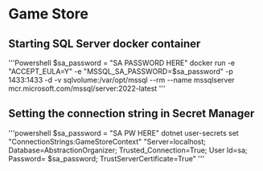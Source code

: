 # Game Store

## Starting SQL Server docker container

'''Powershell
$sa_password = "SA PASSWORD HERE"
docker run -e "ACCEPT_EULA=Y" -e "MSSQL_SA_PASSWORD=$sa_password" -p 1433:1433 -d -v sqlvolume:/var/opt/mssql --rm --name mssqlserver mcr.microsoft.com/mssql/server:2022-latest
'''

## Setting the connection string in Secret Manager
'''powershell
$sa_password = "SA PW HERE"
dotnet user-secrets set "ConnectionStrings:GameStoreContext" "Server=localhost; Database=AbstractionOrganizer; Trusted_Connection=True; User Id=sa; Password= $sa_password; TrustServerCertificate=True"
'''


